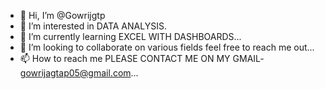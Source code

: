 - 👋 Hi, I’m @Gowrijgtp
- 👀 I’m interested in DATA ANALYSIS.
- 🌱 I’m currently learning EXCEL WITH DASHBOARDS...
- 💞️ I’m looking to collaborate on various fields feel free to reach me out...
- 📫 How to reach me PLEASE CONTACT ME ON MY GMAIL- gowrijagtap05@gmail.com...

<!---
Gowrijgtp/Gowrijgtp is a ✨ special ✨ repository because its `README.md` (this file) appears on your GitHub profile.
You can click the Preview link to take a look at your changes.
--->

